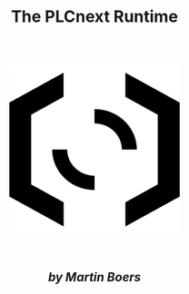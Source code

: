 <div style="text-align:center">
<h1>The PLCnext Runtime</h1>
<br/>
<br/>
<p><img src="img/plcnext-runtime.gif" alt="PLCnext Runtime logo" style="width:300px;height:300px;"></p>
<br/>
<h2><i>by Martin Boers</i></h2>
<br/>
</div>
